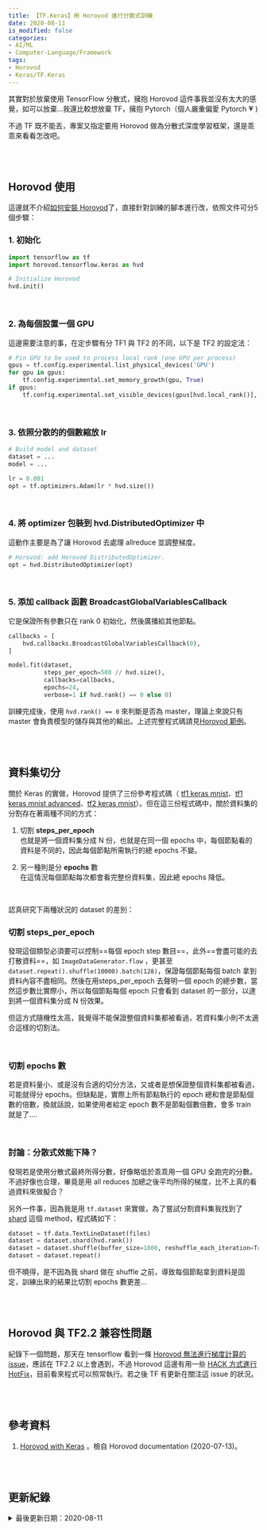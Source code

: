 ```yaml
---
title: 【TF.Keras】用 Horovod 進行分散式訓練 
date: 2020-08-11
is_modified: false
categories:
- AI/ML
- Computer-Language/Framework
tags:
- Horovod
- Keras/TF.Keras
--- 
```


其實對於放棄使用 TensorFlow 分散式，擁抱 Horovod 這件事我並沒有太大的感覺，如可以放棄...我還比較想放棄 TF，擁抱 Pytorch（個人嚴重偏愛 Pytorch :heartpulse: )
   
不過 TF 既不能丟，專案又指定要用 Horovod 做為分散式深度學習框架，還是乖乖來看看怎改吧。

<!--more-->
<br><br> 

## Horovod 使用

這邊就不介紹[如何安裝 Horovod](https://horovod.readthedocs.io/en/stable/install_include.html)了，直接針對訓練的腳本進行改，依照文件可分5個步驟：

### 1. 初始化

```python
import tensorflow as tf
import horovod.tensorflow.keras as hvd

# Initialize Horovod
hvd.init()
```
<br> 

### 2. 為每個設置一個 GPU

這邊需要注意的事，在定步驟有分 TF1 與 TF2 的不同，以下是 TF2 的設定法：

```python
# Pin GPU to be used to process local rank (one GPU per process)
gpus = tf.config.experimental.list_physical_devices('GPU')
for gpu in gpus:
    tf.config.experimental.set_memory_growth(gpu, True)
if gpus:
    tf.config.experimental.set_visible_devices(gpus[hvd.local_rank()], 'GPU')
```
<br> 

### 3. 依照分散的的個數縮放 lr 

```python
# Build model and dataset
dataset = ...
model = ...

lr = 0.001
opt = tf.optimizers.Adam(lr * hvd.size())
```
<br> 

### 4. 將 optimizer 包裝到 hvd.DistributedOptimizer 中

這動作主要是為了讓 Horovod 去處理 allreduce 並調整梯度。

```python
# Horovod: add Horovod DistributedOptimizer.
opt = hvd.DistributedOptimizer(opt)
```
<br> 

### 5. 添加 callback 函數 BroadcastGlobalVariablesCallback

它是保證所有參數只在 rank 0 初始化，然後廣播給其他節點。

```python
callbacks = [
    hvd.callbacks.BroadcastGlobalVariablesCallback(0),
]

model.fit(dataset,
          steps_per_epoch=500 // hvd.size(),
          callbacks=callbacks,
          epochs=24,
          verbose=1 if hvd.rank() == 0 else 0)
```

訓練完成後，使用 `hvd.rank() == 0` 來判斷是否為 master，理論上來說只有 master 會負責模型的儲存與其他的輸出。上述完整程式碼請見[Horovod 範例](https://github.com/horovod/horovod/blob/master/examples/tensorflow2_keras_mnist.py)。

<br><br>  

## 資料集切分

關於 Keras 的實做，Horovod 提供了三份參考程式碼（ [tf1 keras mnist](https://github.com/horovod/horovod/blob/master/examples/keras_mnist.py)、[tf1 keras mnist advanced](https://github.com/horovod/horovod/blob/master/examples/keras_mnist_advanced.py)、[tf2 keras mnist](https://github.com/horovod/horovod/blob/master/examples/tensorflow2_keras_mnist.py)）。但在這三份程式碼中，關於資料集的分割存在著兩種不同的方式：
1. 切割 **steps_per_epoch**  
    也就是將一個資料集分成 N 份，也就是在同一個 epochs 中，每個節點看的資料是不同的，因此每個節點所需執行的總 epochs 不變。
    
2. 另一種則是分 **epochs** 數  
    在這情況每個節點每次都會看完整份資料集，因此總 epochs 降低。
<br>

認真研究下兩種狀況的 dataset 的差別：
### 切割 steps_per_epoch

發現這個類型必須要可以控制==每個 epoch step 數目==，此外==會盡可能的去打散資料==，如 `ImageDataGenerator.flow` ，更甚至 `dataset.repeat().shuffle(10000).batch(128)`，保證每個節點每個 batch 拿到資料內容不盡相同。然後在用steps_per_epoch 去聲明一個 epoch 的總步數，當然這步數比實際小，所以每個節點每個 epoch 只會看到 dataset 的一部分，以達到將一個資料集分成 N 份效果。

但這方式隨機性太高，我覺得不能保證整個資料集都被看過，若資料集小則不太適合這樣的切割法。

<br>

### 切割 epochs 數

若是資料量小、或是沒有合適的切分方法，又或者是想保證整個資料集都被看過，可能就得分 epochs。但缺點是，實際上所有節點執行的 epoch 總和會是節點個數的倍數，換就話說，如果使用者給定 epoch 數不是節點個數倍數，會多 train 就是了....

<br>

### 討論：分散式效能下降？

發現若是使用分散式最終所得分數，好像略低於乖乖用一個 GPU 全跑完的分數。不過好像也合理，畢竟是用 all reduces 加總之後平均所得的梯度，比不上真的看過資料來做擬合？

另外一件事，因為我是用 `tf.dataset` 來實做，為了嘗試分割資料集我找到了 [shard](https://www.tensorflow.org/api_docs/python/tf/data/Dataset#shard) 這個 method，程式碼如下：

```python
dataset = tf.data.TextLineDataset(files)
dataset = dataset.shard(hvd.rank())
dataset = dataset.shuffle(buffer_size=1000, reshuffle_each_iteration=True)
dataset = dataset.repeat()
```

但不曉得，是不因為我 shard 做在 shuffle 之前，導致每個節點拿到資料是固定，訓練出來的結果比切割 epochs 數更差...

<br><br>  

## Horovod 與 TF2.2 兼容性問題 

紀錄下一個問題，那天在 tensorflow 看到一條 [Horovod 無法進行梯度計算的 issue](https://github.com/tensorflow/tensorflow/issues/35138)，應該在 TF2.2 以上會遇到，不過 Horovod 這邊有用一些 [HACK 方式進行 HotFix](https://github.com/horovod/horovod/issues/1688)，目前看來程式可以照常執行。若之後 TF 有更新在關注這 issue 的狀況。 
 
<br><br> 

## 參考資料 
1. [Horovod with Keras](https://horovod.readthedocs.io/en/stable/keras.html) 。檢自 Horovod documentation (2020-07-13)。


<br><br> 

## 更新紀錄
<details>
  <summary>最後更新日期：2020-08-11</summary>
  <ul class="timestamp">
    　<li>2020-08-11 發布</li>
    　<li>2020-07-13 完稿</li>
    　<li>2020-07-02 起稿</li>
  </ul>
</details>